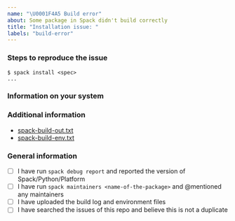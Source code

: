 ```yaml
---
name: "\U0001F4A5 Build error"
about: Some package in Spack didn't build correctly
title: "Installation issue: "
labels: "build-error"
---
```


<!-- Thanks for taking the time to report this build failure. To proceed with the report please:

1. Title the issue "Installation issue: <name-of-the-package>".
2. Provide the information required below.

We encourage you to try, as much as possible, to reduce your problem to the minimal example that still reproduces the issue. That would help us a lot in fixing it quickly and effectively! -->

### Steps to reproduce the issue

<!-- Fill in the exact spec you are trying to build and the relevant part of the error message -->
```console
$ spack install <spec>
...
```

### Information on your system

<!-- Please include the output of `spack debug report` -->

<!-- If you have any relevant configuration detail (custom `packages.yaml` or `modules.yaml`, etc.) you can add that here as well. -->

### Additional information

<!-- Please upload the following files. They should be present in the stage directory of the failing build. Also upload any config.log or similar file if one exists. -->
* [spack-build-out.txt]()
* [spack-build-env.txt]()

<!-- Some packages have maintainers who have volunteered to debug build failures. Run `spack maintainers <name-of-the-package>` and @mention them here if they exist. -->

### General information

<!-- These boxes can be checked by replacing [ ] with [x] or by clicking them after submitting the issue. -->
- [ ] I have run `spack debug report` and reported the version of Spack/Python/Platform
- [ ] I have run `spack maintainers <name-of-the-package>` and @mentioned any maintainers
- [ ] I have uploaded the build log and environment files
- [ ] I have searched the issues of this repo and believe this is not a duplicate
